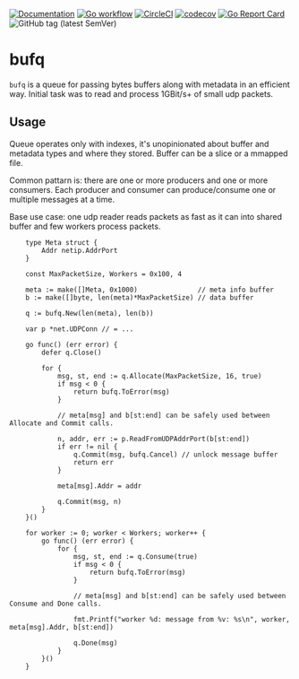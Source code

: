 [![Documentation](https://pkg.go.dev/badge/nikand.dev/go/bufq)](https://pkg.go.dev/nikand.dev/go/bufq?tab=doc)
[![Go workflow](https://github.com/nikandfor/bufq/actions/workflows/go.yml/badge.svg)](https://github.com/nikandfor/bufq/actions/workflows/go.yml)
[![CircleCI](https://circleci.com/gh/nikandfor/bufq.svg?style=svg)](https://circleci.com/gh/nikandfor/bufq)
[![codecov](https://codecov.io/gh/nikandfor/bufq/tags/latest/graph/badge.svg)](https://codecov.io/gh/nikandfor/bufq)
[![Go Report Card](https://goreportcard.com/badge/nikand.dev/go/bufq)](https://goreportcard.com/report/nikand.dev/go/bufq)
![GitHub tag (latest SemVer)](https://img.shields.io/github/v/tag/nikandfor/bufq?sort=semver)

# bufq

`bufq` is a queue for passing bytes buffers along with metadata in an efficient way.
Initial task was to read and process 1GBit/s+ of small udp packets.

## Usage

Queue operates only with indexes, it's unopinionated about buffer and metadata types and where they stored.
Buffer can be a slice or a mmapped file.

Common pattarn is: there are one or more producers and one or more consumers.
Each producer and consumer can produce/consume one or multiple messages at a time.

Base use case: one udp reader reads packets as fast as it can into shared buffer and few workers process packets.

```
	type Meta struct {
		Addr netip.AddrPort
	}

	const MaxPacketSize, Workers = 0x100, 4

	meta := make([]Meta, 0x1000)               // meta info buffer
	b := make([]byte, len(meta)*MaxPacketSize) // data buffer

	q := bufq.New(len(meta), len(b))

    var p *net.UDPConn // = ...

	go func() (err error) {
		defer q.Close()

		for {
			msg, st, end := q.Allocate(MaxPacketSize, 16, true)
			if msg < 0 {
				return bufq.ToError(msg)
			}

			// meta[msg] and b[st:end] can be safely used between Allocate and Commit calls.

			n, addr, err := p.ReadFromUDPAddrPort(b[st:end])
			if err != nil {
				q.Commit(msg, bufq.Cancel) // unlock message buffer
				return err
			}

			meta[msg].Addr = addr

			q.Commit(msg, n)
		}
	}()

	for worker := 0; worker < Workers; worker++ {
		go func() (err error) {
			for {
				msg, st, end := q.Consume(true)
				if msg < 0 {
					return bufq.ToError(msg)
				}

				// meta[msg] and b[st:end] can be safely used between Consume and Done calls.

				fmt.Printf("worker %d: message from %v: %s\n", worker, meta[msg].Addr, b[st:end])

				q.Done(msg)
			}
		}()
	}
```
